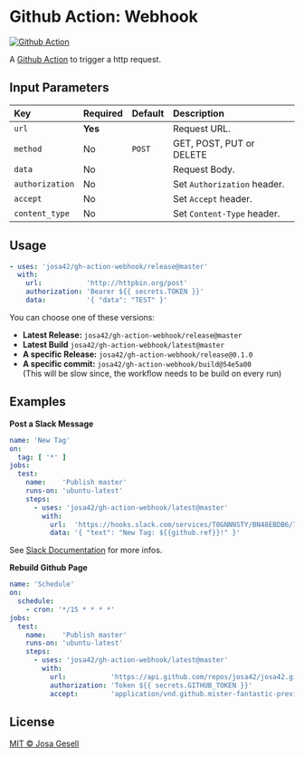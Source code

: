 # Github Action: Webhook

[![Github Action](https://github.com/josa42/gh-action-webhook/workflows/Master/badge.svg)](https://github.com/josa42/gh-action-webhook/actions)

A [Github Action](https://github.com/features/actions) to trigger a http request.

## Input Parameters

| Key             | Required | Default | Description                           |
|:----------------|:---------|:--------|:--------------------------------------|
| `url`           | **Yes**  |         | Request URL.                          |
| `method`        | No       | `POST`  | GET, POST, PUT or DELETE              |
| `data`          | No       |         | Request Body.                         |
| `authorization` | No       |         | Set `Authorization` header.           |
| `accept`        | No       |         | Set `Accept` header.                  |
| `content_type`  | No       |         | Set `Content-Type` header.            |

## Usage

```yaml
- uses: 'josa42/gh-action-webhook/release@master'
  with:
    url:           'http://httpbin.org/post'
    authorization: 'Bearer ${{ secrets.TOKEN }}'
    data:          '{ "data": "TEST" }'
```

You can choose one of these versions:

- **Latest Release:** `josa42/gh-action-webhook/release@master`
- **Latest Build** `josa42/gh-action-webhook/latest@master`
- **A specific Release:** `josa42/gh-action-webhook/release@0.1.0`
- **A specific commit:** `josa42/gh-action-webhook/build@54e5a00`  
  (This will be slow since, the workflow needs to be build on every run)

## Examples

**Post a Slack Message**

```yaml
name: 'New Tag'
on:
  tag: [ '*' ]
jobs:
  test:
    name:    'Publish master'
    runs-on: 'ubuntu-latest'
    steps:
      - uses: 'josa42/gh-action-webhook/latest@master'
        with:
          url:  'https://hooks.slack.com/services/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'
          data: '{ "text": "New Tag: ${{github.ref}}!" }'

```

See [Slack Documentation](https://api.slack.com/incoming-webhooks#enable_webhooks) for more infos.

**Rebuild Github Page**

```yaml
name: 'Schedule'
on:
  schedule:
    - cron: '*/15 * * * *'
jobs:
  test:
    name:    'Publish master'
    runs-on: 'ubuntu-latest'
    steps:
      - uses: 'josa42/gh-action-webhook/latest@master'
        with:
          url:           'https://api.github.com/repos/josa42/josa42.github.io/pages/builds'
          authorization: 'Token ${{ secrets.GITHUB_TOKEN }}'
          accept:        'application/vnd.github.mister-fantastic-preview+json'

```

## License

[MIT © Josa Gesell](LICENSE)
